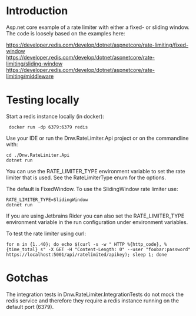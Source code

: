 # Introduction

Asp.net core example of a rate limiter with either a fixed- or sliding window. The code is loosely based on the examples
here:

https://developer.redis.com/develop/dotnet/aspnetcore/rate-limiting/fixed-window  
https://developer.redis.com/develop/dotnet/aspnetcore/rate-limiting/sliding-window  
https://developer.redis.com/develop/dotnet/aspnetcore/rate-limiting/middleware

# Testing locally

Start a redis instance locally (in docker):

```
 docker run -dp 6379:6379 redis
```

Use your IDE or run the Dnw.RateLimiter.Api project or on the commandline with:

```
cd ./Dnw.RateLimiter.Api
dotnet run
```

You can use the RATE_LIMITER_TYPE environment variable to set the rate limiter that is used. See the RateLimiterType
enum for the options.

The default is FixedWindow. To use the SlidingWindow rate limiter use:

```
RATE_LIMITER_TYPE=SlidingWindow
dotnet run
```

If you are using Jetbrains Rider you can also set the RATE_LIMITER_TYPE environment variable in the run configuration
under environment variables.

To test the rate limiter using curl:

```
for n in {1..40}; do echo $(curl -s -w " HTTP %{http_code}, %{time_total} s" -X GET -H "Content-Length: 0" --user "foobar:password" https://localhost:5001/api/ratelimited/apikey); sleep 1; done
```

# Gotchas

The integration tests in Dnw.RateLimiter.IntegrationTests do not mock the redis service and therefore they require a
redis instance running on the default port (6379). 